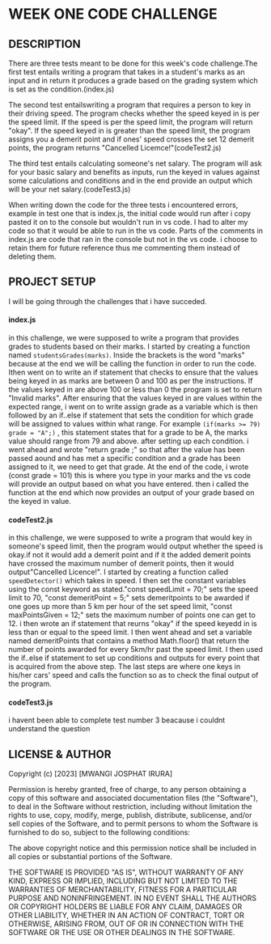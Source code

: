 # WEEK ONE CODE CHALLENGE
## DESCRIPTION
There are three tests meant to be done for this week's code challenge.The first test entails writing a program that takes in a student's marks as an input and in return it produces a grade based on the grading system which is set as the condition.(index.js)

The second test entailswriting a program that requires a person to key in their driving speed. The program checks whether the speed keyed in is per the speed limit. If the speed is per the speed limit, the program will return "okay". If the speed keyed in is greater than the speed limit, the program assigns you a demerit point and if ones' speed crosses the set 12 demerit points, the program returns "Cancelled Licemce!"(codeTest2.js)

The third test entails calculating someone's net salary. The program will ask for your basic salary and benefits as inputs, run the keyed in values against some calculations and conditions and in the end provide an output which will be your net salary.(codeTest3.js)

When writing down the code for the three tests i encountered errors, example in test one that is index.js, the initial code would run after i copy pasted it on to the console but wouldn't run in vs code. I had to alter my code so that it would be able to run in the vs code. Parts of the comments in index.js are code that ran in the console but not in the vs code. i choose to retain them for future reference thus me commenting them instead of deleting them.

## PROJECT SETUP
I will be going through the challenges that i have succeded.

#### index.js
in this challenge, we were supposed to write a program that provides grades to students based on their marks.
I started by creating a function named `studentsGrades(marks)`. Inside the brackets is the word "marks" because at the end we will be calling the function in order to run the code. Ithen went on to write an if statement that checks to ensure that the values being keyed in as marks are between 0 and 100 as per the instructions. If the values keyed in are above 100 or less than 0 the program is set to return "Invalid marks".
After ensuring that the values keyed in are values within the expected range, i went on to write assign grade as a variable which is then followed by an if..else if statement that sets the condition for which grade will be assigned to values within what range. For example `(if(marks >= 79)
        grade = "A";)` , 
this statement states that for a grade to be A, the marks value should range from 79 and above. after setting up each condition. i went ahead and wrote "return grade ;" so that after the value has been passed aound and has met a specific condition and a grade has been assigned to it, we need to get that grade. At the end of the code, i wrote (const grade = 101) this is where you type in your marks and the vs code will provide an output based on what you have entered. then i called the function at the end which now provides an output of your grade based on the keyed in value.

#### codeTest2.js
in this challenge, we were supposed to write a program that would key in someone's speed limit, then the program would output whether the speed is okay.if not it would add a demerit point and if it the added demerit points have crossed the maximum number of demerit points, then it would output"Cancelled Licence!". 
I started by creating a function called `speedDetector()` which takes in speed. I then set the constant variables using the const keyword as stated."const speedLimit = 70;" sets the speed limit to 70, "const demeritPoint = 5;" sets demeritpoints to be awarded if one goes up more than 5 km per hour of the set speed limit, "const maxPointsGiven = 12;" sets the maximum number of points one can get to 12.
i then wrote an if statement that reurns "okay" if the speed keyedd in is less than or equal to the speed limit. I then went ahead and set a variable named demeritPoints that contains a method Math.floor() that return the number of points awarded for every 5km/hr past the speed limit.
I then used the if..else if statement to set up conditions and outputs for every point that is acquired from the above step.
The last steps are where one keys in his/her cars' speed and calls the function so as to check the final output of the program.

 #### codeTest3.js
 i havent been able to complete test number 3 beacause i couldnt understand the question
 
## LICENSE & AUTHOR
Copyright (c) [2023] [MWANGI JOSPHAT IRURA]

Permission is hereby granted, free of charge, to any person obtaining a copy
of this software and associated documentation files (the "Software"), to deal
in the Software without restriction, including without limitation the rights
to use, copy, modify, merge, publish, distribute, sublicense, and/or sell
copies of the Software, and to permit persons to whom the Software is
furnished to do so, subject to the following conditions:

The above copyright notice and this permission notice shall be included in all
copies or substantial portions of the Software.

THE SOFTWARE IS PROVIDED "AS IS", WITHOUT WARRANTY OF ANY KIND, EXPRESS OR
IMPLIED, INCLUDING BUT NOT LIMITED TO THE WARRANTIES OF MERCHANTABILITY,
FITNESS FOR A PARTICULAR PURPOSE AND NONINFRINGEMENT. IN NO EVENT SHALL THE
AUTHORS OR COPYRIGHT HOLDERS BE LIABLE FOR ANY CLAIM, DAMAGES OR OTHER
LIABILITY, WHETHER IN AN ACTION OF CONTRACT, TORT OR OTHERWISE, ARISING FROM,
OUT OF OR IN CONNECTION WITH THE SOFTWARE OR THE USE OR OTHER DEALINGS IN THE
SOFTWARE.
